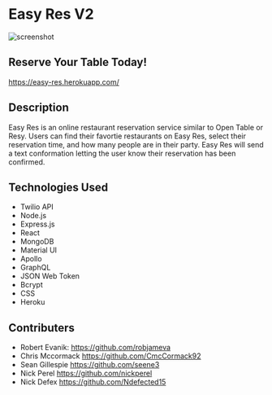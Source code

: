 # Easy Res V2

![screenshot](public/images/easy-res-screenshot2.PNG)

## Reserve Your Table Today!
https://easy-res.herokuapp.com/

## Description
Easy Res is an online restaurant reservation service similar to Open Table or Resy. Users can find their favortie restaurants on Easy Res, select their reservation time, and how many people are in their party. Easy Res will send a text conformation letting the user know their reservation has been confirmed. 

## Technologies Used
* Twilio API 
* Node.js
* Express.js
* React
* MongoDB
* Material UI
* Apollo
* GraphQL
* JSON Web Token
* Bcrypt 
* CSS
* Heroku

## Contributers
* Robert Evanik: https://github.com/robjameva <br>
* Chris Mccormack https://github.com/CmcCormack92 <br>
* Sean Gillespie https://github.com/seene3 <br>
* Nick Perel https://github.com/nickperel <br>
* Nick Defex https://github.com/Ndefected15
